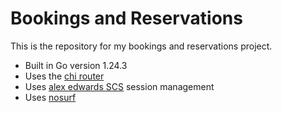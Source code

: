 # Bookings and Reservations

This is the repository for my bookings and reservations project.

- Built in Go version 1.24.3
- Uses the [chi router](https://github.com/go-chi/chi)
- Uses [alex edwards SCS](https://github.com/alexedwards/scs/v2) session management
- Uses [nosurf](https://github.com/justinas/nosurf)
